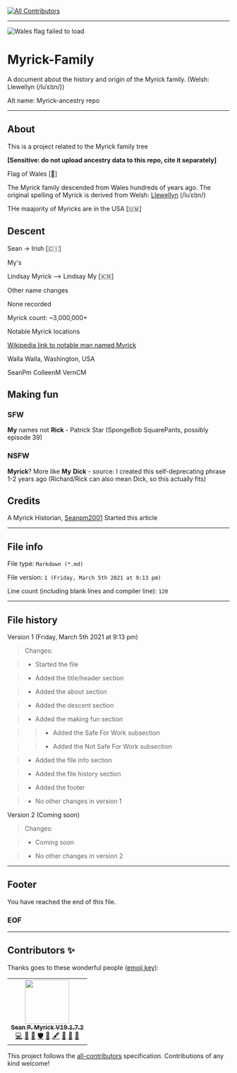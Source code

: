 
<!-- ALL-CONTRIBUTORS-BADGE:START - Do not remove or modify this section -->
[![All Contributors](https://img.shields.io/badge/all_contributors-1-orange.svg?style=flat-square)](#contributors-)
<!-- ALL-CONTRIBUTORS-BADGE:END -->
***

![Wales flag failed to load](/Flags/Flag_of_Wales_(1959–present).svg)

# Myrick-Family
A document about the history and origin of the Myrick family. (Welsh: Llewellyn (/luˈɛlɪn/))

Alt name: Myrick-ancestry repo

***

## About

This is a project related to the Myrick family tree

**[Sensitive: do not upload ancestry data to this repo, cite it separately]**

Flag of Wales [🏴󠁧󠁢󠁷󠁬󠁳󠁿]

The Myrick family descended from Wales hundreds of years ago. The original spelling of Myrick is derived from Welsh: [Llewellyn](https://en.wikipedia.org/wiki/Llywelyn_(name)) (/luˈɛlɪn/)

THe maajority of Myricks are in the USA [🇺🇲]

## Descent

Sean -> Irish [🇨🇮]

My's

Lindsay Myrick --> Lindsay My [🇰🇷]

Other name changes

None recorded

Myrick count: ~3,000,000+

Notable Myrick locations

[Wikipedia link to notable man named Myrick](https://en.wikipedia.org/wiki/Myrick)

Walla Walla, Washington, USA

SeanPm
ColleenM
VernCM

## Making fun

### SFW

**My** names not **Rick** - Patrick Star (SpongeBob SquarePants, possibly episode 39)

### NSFW

**Myrick**? More like **My** **Dick** - source: I created this self-deprecating phrase 1-2 years ago (Richard/Rick can also mean Dick, so this actually fits)

## Credits

A Myrick Historian, [Seanpm2001](https://github.com/seanpm2001) Started this article

***

## File info

File type: `Markdown (*.md)`

File version: `1 (Friday, March 5th 2021 at 9:13 pm)`

Line count (including blank lines and compiler line): `120`

***

## File history

Version 1 (Friday, March 5th 2021 at 9:13 pm)

> Changes:

> * Started the file

> * Added the title/header section

> * Added the about section

> * Added the descent section

> * Added the making fun section

> > * Added the Safe For Work subsection

> > * Added the Not Safe For Work subsection

> * Added the file info section

> * Added the file history section

> * Added the footer

> * No other changes in version 1

Version 2 (Coming soon)

> Changes:

> * Coming soon

> * No other changes in version 2

***

## Footer

You have reached the end of this file.

### EOF

***

## Contributors ✨

Thanks goes to these wonderful people ([emoji key](https://allcontributors.org/docs/en/emoji-key)):

<!-- ALL-CONTRIBUTORS-LIST:START - Do not remove or modify this section -->
<!-- prettier-ignore-start -->
<!-- markdownlint-disable -->
<table>
  <tr>
    <td align="center"><a href="https://gist.github.com/seanpm2001/7e40a0e13c066a57577d8200b1afc6a3"><img src="https://avatars.githubusercontent.com/u/65933340?v=4?s=100" width="100px;" alt=""/><br /><sub><b>Sean P. Myrick V19.1.7.2</b></sub></a><br /><a href="https://github.com/seanpm2001/Myrick-Family/commits?author=seanpm2001" title="Code">💻</a> <a href="https://github.com/seanpm2001/Myrick-Family/commits?author=seanpm2001" title="Documentation">📖</a> <a href="#projectManagement-seanpm2001" title="Project Management">📆</a> <a href="#security-seanpm2001" title="Security">🛡️</a> <a href="#data-seanpm2001" title="Data">🔣</a> <a href="#content-seanpm2001" title="Content">🖋</a> <a href="#design-seanpm2001" title="Design">🎨</a> <a href="#maintenance-seanpm2001" title="Maintenance">🚧</a> <a href="#ideas-seanpm2001" title="Ideas, Planning, & Feedback">🤔</a></td>
  </tr>
</table>

<!-- markdownlint-restore -->
<!-- prettier-ignore-end -->

<!-- ALL-CONTRIBUTORS-LIST:END -->

This project follows the [all-contributors](https://github.com/all-contributors/all-contributors) specification. Contributions of any kind welcome!